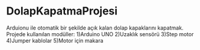 # DolapKapatmaProjesi
Arduionu ile otomatik bir şekilde açık kalan dolap kapaklarını kapatmak.
Projede kullanılan modüller:
1)Arduino UNO
2)Uzaklık sensörü
3)Step motor
4)Jumper kablolar
5)Motor için makara
